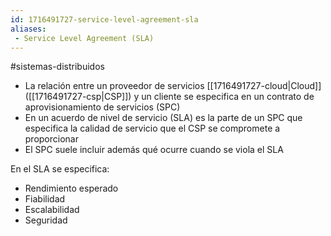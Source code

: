 ```yaml
---
id: 1716491727-service-level-agreement-sla
aliases:
 - Service Level Agreement (SLA)
---
```


#sistemas-distribuidos 

- La relación entre un proveedor de servicios [[1716491727-cloud|Cloud]] ([[1716491727-csp|CSP]]) y un cliente se especifica en un contrato de aprovisionamiento de servicios (SPC) 
- En un acuerdo de nivel de servicio (SLA) es la parte de un SPC que especifica la calidad de servicio que el CSP se compromete a proporcionar
- El SPC suele incluir además qué ocurre cuando se viola el SLA

En el SLA se especifica:
- Rendimiento esperado
- Fiabilidad
- Escalabilidad
- Seguridad